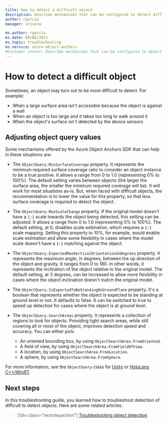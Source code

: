 ```yaml
---
title: How to detect a difficult object
description: Describe mechanisms that can be configured to detect difficult objects.
author: rgarcia
manager: vrivera

ms.author: rgarcia
ms.date: 09/08/2021
ms.topic: troubleshooting
ms.service: azure-object-anchors
#Customer intent: Describe mechanisms that can be configured to detect difficult objects.
---
```


# How to detect a difficult object

Sometimes, an object may turn out to be more difficult to detect. For example:

- When a large surface area isn't accessible because the object is against a wall
- When an object is too large and it takes too long to walk around it
- When the object's surface isn't detected by the device sensors

## Adjusting object query values

Some mechanisms offered by the Azure Object Anchors SDK that can help in these situations are:

- The `ObjectQuery.MinSurfaceCoverage` property. It represents the minimum required surface coverage ratio to consider an object instance to be a true positive. It allows a range from 0 to 1.0 (representing 0% to 100%). The default setting varies between objects (the larger the surface area, the smaller the minimum required coverage will be). It will work for most situations as-is. But, when faced with difficult objects, the recommendation is to lower the value for this property, so that less surface coverage is required to detect the object.

- The `ObjectQuery.MaxScaleChange` property. If the original model doesn't have a `1:1` scale towards the object being detected, this setting can be adjusted. It allows a range from 0 to 1.0 (representing 0% to 100%). The default setting, at 0, disables scale estimation, which requires a `1:1` scale mapping. Setting this property to 10%, for example, would enable scale estimation and allow some flexibility in cases where the model scale doesn't have a `1:1` matching against the object.

- The `ObjectQuery.ExpectedMaxVerticalOrientationInDegrees` property. It represents the maximum angle, in degrees, between the up direction of the object and gravity. It ranges from 0 to 180. In other words, it represents the inclination of the object relative to the original model. The default setting, at 3 degrees, can be increased to allow more flexibility in cases where the object inclination doesn't match the original model.

- The `ObjectQuery.IsExpectedToBeStandingOnGroundPlane` property. It's a boolean that represents whether the object is expected to be standing at ground level or not. It defaults to false. It can be switched to true to speed up detection for cases where the object is at ground level.

- The `ObjectQuery.SearchAreas` property. It represents a collection of regions to look for objects. Providing tight search areas, while still covering all or most of the object, improves detection speed and accuracy. You can either pick:

  - An oriented bounding box, by using `ObjectSearchArea.FromOriented`.
  - A field of view, by using `ObjectSearchArea.FromFieldOfView`.
  - A location, by using `ObjectSearchArea.FromLocation`.
  - A sphere, by using `ObjectSearchArea.FromSphere`.

For more information, see the `ObjectQuery` class for [Unity](/dotnet/api/microsoft.azure.objectanchors.objectquery) or [HoloLens C++/WinRT](/cpp/api/object-anchors/winrt/objectquery).

## Next steps

In this troubleshooting guide, you learned how to troubleshoot detection of difficult to detect objects.
Here are some related articles:

> [!div class="nextstepaction"]
> [Troubleshooting object detection](./troubleshoot/object-detection.md)
